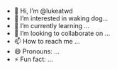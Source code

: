 - 👋 Hi, I’m @lukeatwd
- 👀 I’m interested in waking dog...
- 🌱 I’m currently learning ...
- 💞️ I’m looking to collaborate on ...
- 📫 How to reach me ...
- 😄 Pronouns: ...
- ⚡ Fun fact: ...

<!---
lukeatwd/lukeatwd is a ✨ special ✨ repository because its `README.md` (this file) appears on your GitHub profile.
You can click the Preview link to take a look at your changes.
--->
